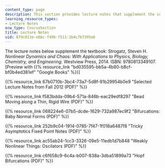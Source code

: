 ```yaml
---
content_type: page
description: This section provides lecture notes that supplement the course textbook.
learning_resource_types:
- Lecture Notes
ocw_type: CourseSection
title: Lecture Notes
uid: 879c013e-e6bc-f496-f511-1b4c7b7395e6
---
```


The lecture notes below supplement the textbook: Strogatz, Steven H. _Nonlinear Dynamics and Chaos: With Applications to Physics, Biology, Chemistry, and Engineering_. Westview Press, 2014. ISBN: 9780813349107. \[Preview with {{% resource_link "bd035595-bb5a-4b80-b8cf-bf0b4ed381ef" "Google Books" %}}\]

{{% resource_link 67b0710b-3bc4-73a7-5d8f-91b29954b0e9 "Selected Lecture Notes from Fall 2012 (PDF)" %}}

{{% resource_link f583bdda-09b4-571a-846b-eac29edf8297 "Bead Moving along a Thin, Rigid Wire (PDF)" %}}

{{% resource_link 068224e6-07b5-dcde-1629-732a987ec9f2 "Bifurcations: Baby Normal Forms (PDF)" %}}

{{% resource_link 252b9c04-1914-0785-7f47-1f018a6487f8 "Tricky Asymptotics Fixed Point Notes (PDF)" %}}

{{% resource_link ac55ab24-1cc3-3326-09e5-11edb1d7b848 "Weakly Nonlinear Things: Oscilators (PDF)" %}}

{{% resource_link c6f658c9-6c4a-b007-838a-3dba51899a73 "Hopf Bifurcations (PDF)" %}}